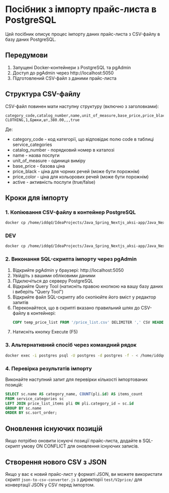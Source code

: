 # Посібник з імпорту прайс-листа в PostgreSQL

Цей посібник описує процес імпорту даних прайс-листа з CSV-файлу в базу даних PostgreSQL.

## Передумови

1. Запущені Docker-контейнери з PostgreSQL та pgAdmin
2. Доступ до pgAdmin через http://localhost:5050
3. Підготовлений CSV-файл з даними прайс-листа

## Структура CSV-файлу

CSV-файл повинен мати наступну структуру (включно з заголовками):

```
category_code,catalog_number,name,unit_of_measure,base_price,price_black,price_color,active
CLOTHING,1,Брюки,шт,380.00,,,true
```

Де:

- category_code - код категорії, що відповідає полю code в таблиці service_categories
- catalog_number - порядковий номер в каталозі
- name - назва послуги
- unit_of_measure - одиниця виміру
- base_price - базова ціна
- price_black - ціна для чорних речей (може бути порожнім)
- price_color - ціна для кольорових речей (може бути порожнім)
- active - активність послуги (true/false)

## Кроки для імпорту

### 1. Копіювання CSV-файлу в контейнер PostgreSQL

```bash
docker cp /home/iddqd/IdeaProjects/Java_Spring_Nextjs_aksi-app/Java_Nextjs_1.0/scripts/price_list/price_list.csv postgres:/price_list.csv
```

### DEV

```bash
docker cp /home/iddqd/IdeaProjects/Java_Spring_Nextjs_aksi-app/Java_Nextjs_1.0/scripts/price_list/price_list.csv postgres-dev:/price_list.csv
```

### 2. Виконання SQL-скрипта імпорту через pgAdmin

1. Відкрийте pgAdmin у браузері: http://localhost:5050
2. Увійдіть з вашими обліковими даними
3. Підключіться до серверу PostgreSQL
4. Відкрийте Query Tool (натисніть правою кнопкою на вашу базу даних і виберіть "Query Tool")
5. Відкрийте файл SQL-скрипту або скопіюйте його вміст у редактор запитів
6. Переконайтеся, що в скрипті вказано правильний шлях до CSV-файлу в контейнері:
   ```sql
   COPY temp_price_list FROM '/price_list.csv' DELIMITER ',' CSV HEADER;
   ```
7. Натисніть кнопку Execute (F5)

### 3. Альтернативний спосіб через командний рядок

```bash
docker exec -i postgres psql -U postgres -d postgres -f - < /home/iddqd/IdeaProjects/Java_Spring_Nextjs_aksi-app/Java_Nextjs_1.0/scripts/price_list_csv_import.sql
```

### 4. Перевірка результатів імпорту

Виконайте наступний запит для перевірки кількості імпортованих позицій:

```sql
SELECT sc.name AS category_name, COUNT(pli.id) AS items_count
FROM service_categories sc
LEFT JOIN price_list_items pli ON pli.category_id = sc.id
GROUP BY sc.name
ORDER BY sc.sort_order;
```

## Оновлення існуючих позицій

Якщо потрібно оновити існуючі позиції прайс-листа, додайте в SQL-скрипт умову ON CONFLICT для оновлення існуючих записів.

## Створення нового CSV з JSON

Якщо у вас є новий прайс-лист у форматі JSON, ви можете використати скрипт `json-to-csv-converter.js` з директорії `test/V2price/` для конвертації JSON у CSV перед імпортом.
